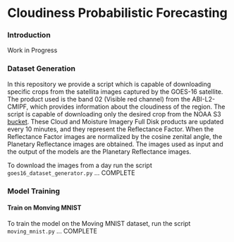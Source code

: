 # Cloudiness Probabilistic Forecasting

### Introduction

Work in Progress

### Dataset Generation

In this repository we provide a script which is capable of downloading specific crops from the satellita images captured by the GOES-16 satellite. The product used is the band 02 (Visible red channel) from the ABI-L2-CMIPF, which provides information about the cloudiness of the region. The script is capable of downloading only the desired crop from the NOAA S3 [bucket](https://noaa-goes16.s3.amazonaws.com/index.html). These Cloud and Moisture Imagery Full Disk products are updated every 10 minutes, and they represent the Reflectance Factor. When the Reflectance Factor images are normalized by the cosine zenital angle, the Planetary Reflectance images are obtained. The images used as input and the output of the models are the Planetary Reflectance images.

To download the images from a day run the script `goes16_dataset_generator.py` ... COMPLETE

### Model Training

#### Train on Monving MNIST

To train the model on the Moving MNIST dataset, run the script `moving_mnist.py` ... COMPLETE